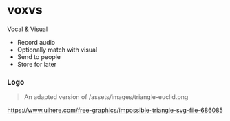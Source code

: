 # voxvs

Vocal & Visual

- Record audio
- Optionally match with visual
- Send to people 
- Store for later

### Logo

> An adapted version of /assets/images/triangle-euclid.png

https://www.uihere.com/free-graphics/impossible-triangle-svg-file-686085

